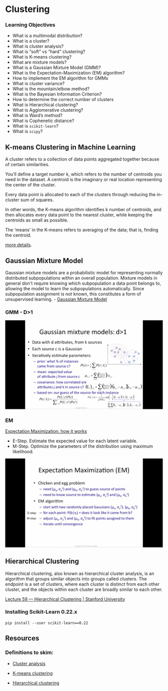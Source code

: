 # **Clustering**

### **Learning Objectives**


* What is a multimodal distribution?
* What is a cluster?
* What is cluster analysis?
* What is “soft” vs “hard” clustering?
* What is K-means clustering?
* What are mixture models?
* What is a Gaussian Mixture Model (GMM)?
* What is the Expectation-Maximization (EM) algorithm?
* How to implement the EM algorithm for GMMs
* What is cluster variance?
* What is the mountain/elbow method?
* What is the Bayesian Information Criterion?
* How to determine the correct number of clusters
* What is Hierarchical clustering?
* What is Agglomerative clustering?
* What is Ward’s method?
* What is Cophenetic distance?
* What is `scikit-learn`?
* What is `scipy`?


## **K-means Clustering in Machine Learning**

A cluster refers to a collection of data points aggregated together because of certain similarities.


You’ll define a target number k, which refers to the number of centroids you need in the dataset. A centroid is the imaginary or real location representing the center of the cluster.


Every data point is allocated to each of the clusters through reducing the in-cluster sum of squares.


In other words, the K-means algorithm identifies k number of centroids, and then allocates every data point to the nearest cluster, while keeping the centroids as small as possible.

The ‘means’ in the K-means refers to averaging of the data; that is, finding the centroid.

[more details](https://towardsdatascience.com/understanding-k-means-clustering-in-machine-learning-6a6e67336aa1).

## **Gaussian Mixture Model**

Gaussian mixture models are a probabilistic model for representing normally distributed subpopulations within an overall population. Mixture models in general don't require knowing which subpopulation a data point belongs to, allowing the model to learn the subpopulations automatically. Since subpopulation assignment is not known, this constitutes a form of unsupervised learning. - [Gaussian Mixture Model](https://brilliant.org/wiki/gaussian-mixture-model/)

### **GMM - D>1**
![GMM](./img/GMM.png)

### **EM**

[Expectation Maximization: how it works](https://www.youtube.com/watch?v=iQoXFmbXRJA&list=PLBv09BD7ez_4e9LtmK626Evn1ion6ynrt&index=2)

* E-Step. Estimate the expected value for each latent variable.
* M-Step. Optimize the parameters of the distribution using maximum likelihood.

![EM](./img/EM.png)

## **Hierarchical Clustering**

Hierarchical clustering, also known as hierarchical cluster analysis, is an algorithm that groups similar objects into groups called clusters. The endpoint is a set of clusters, where each cluster is distinct from each other cluster, and the objects within each cluster are broadly similar to each other.


[Lecture 59 — Hierarchical Clustering | Stanford University](https://www.youtube.com/watch?v=rg2cjfMsCk4)

### **Installing Scikit-Learn 0.22.x**

```
pip install --user scikit-learn==0.22
```


## **Resources**

### **Definitions to skim:**
* [Cluster analysis](https://en.wikipedia.org/wiki/Cluster_analysis)

* [K-means clustering](https://en.wikipedia.org/wiki/K-means_clustering#Algorithms)

* [Hierarchical clustering](https://en.wikipedia.org/wiki/Hierarchical_clustering)

